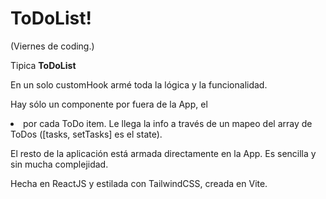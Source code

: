 # ToDoList!

(Viernes de coding.)

Tipica **ToDoList**

En un solo customHook armé toda la lógica y la funcionalidad.

Hay sólo un componente por fuera de la App, el <li> por cada ToDo item. Le llega la info a través de un mapeo del array de ToDos ([tasks, setTasks] es el state).

El resto de la aplicación está armada directamente en la App. Es sencilla y sin mucha complejidad.

Hecha en ReactJS y estilada con TailwindCSS, creada en Vite.
